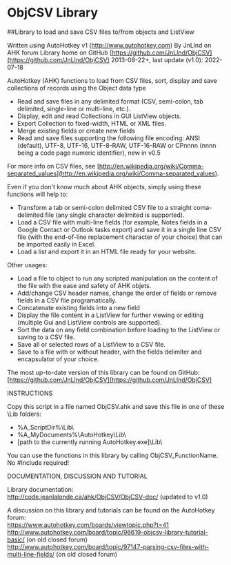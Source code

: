 # ObjCSV Library
##Library to load and save CSV files to/from objects and ListView

Written using AutoHotkey v1 (http://www.autohotkey.com)
By JnLlnd on AHK forum
Library home on GitHub [https://github.com/JnLlnd/ObjCSV](https://github.com/JnLlnd/ObjCSV)
2013-08-22+, last update (v1.0): 2022-07-18

AutoHotkey (AHK) functions to load from CSV files, sort, display and save collections of records using the Object data type
* Read and save files in any delimited format (CSV, semi-colon, tab delimited, single-line or multi-line, etc.).
* Display, edit and read Collections in GUI ListView objects.
* Export Collection to fixed-width, HTML or XML files.
* Merge existing fields or create new fields
* Read and save files supporting the following file encoding: ANSI (default), UTF-8, UTF-16, UTF-8-RAW, UTF-16-RAW or CPnnnn (nnnn being a code page numeric identifier), new in v0.5

For more info on CSV files, see [http://en.wikipedia.org/wiki/Comma-separated_values](http://en.wikipedia.org/wiki/Comma-separated_values).  

Even if you don't know much about AHK objects, simply using these functions will help to:
* Transform a tab or semi-colon delimited CSV file to a straight coma-delimited file (any single character delimited is supported).
* Load a CSV file with multi-line fields (for example, Notes fields in a Google Contact or Outlook tasks export) and save it in a single line CSV file (with the end-of-line replacement character of your choice) that can be imported easily in Excel.
* Load a list and export it in an HTML file ready for your website.

Other usages:
* Load a file to object to run any scripted manipulation on the content of the file with the ease and safety of AHK objets.
* Add/change CSV header names, change the order of fields or remove fields in a CSV file programatically.
* Concatenate existing fields into a new field
* Display the file content in a ListView for further viewing or editing (multiple Gui and ListView controls are supported).
* Sort the data on any field combination before loading to the ListView or saving to a CSV file.
* Save all or selected rows of a ListView to a CSV file.
* Save to a file with or without header, with the fields delimiter and encapsulator of your choice.

The most up-to-date version of this library can be found on GitHub:
[https://github.com/JnLlnd/ObjCSV](https://github.com/JnLlnd/ObjCSV)

INSTRUCTIONS

Copy this script in a file named ObjCSV.ahk and save this file in one of these \Lib folders:
  * %A_ScriptDir%\Lib\
  * %A_MyDocuments%\AutoHotkey\Lib\
  * [path to the currently running AutoHotkey.exe]\Lib\

You can use the functions in this library by calling ObjCSV_FunctionName. No #Include required!


DOCUMENTATION, DISCUSSION AND TUTORIAL

Library documentation:  
http://code.jeanlalonde.ca/ahk/ObjCSV/ObjCSV-doc/ (updated to v1.0)

A discussion on this library and tutorials can be found on the AutoHotkey forum:  
https://www.autohotkey.com/boards/viewtopic.php?t=41  
http://www.autohotkey.com/board/topic/96619-objcsv-library-tutorial-basic/ (on old closed forum)  
http://www.autohotkey.com/board/topic/97147-parsing-csv-files-with-multi-line-fields/ (on old closed forum)  
